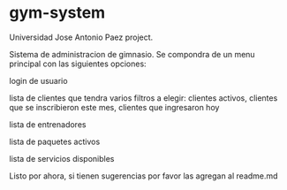 # gym-system
Universidad Jose Antonio Paez project.

Sistema de administracion de gimnasio. Se compondra de un menu principal con las siguientes opciones:

login de usuario

lista de clientes que tendra varios filtros a elegir: clientes activos, clientes que se inscribieron este mes, clientes que ingresaron hoy

lista de entrenadores

lista de paquetes activos

lista de servicios disponibles

Listo por ahora, si tienen sugerencias por favor las agregan al readme.md
